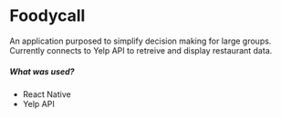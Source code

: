 # Foodycall
An application purposed to simplify decision making for large groups. 
Currently connects to Yelp API to retreive and display restaurant data.

##### What was used?
- React Native
- Yelp API

